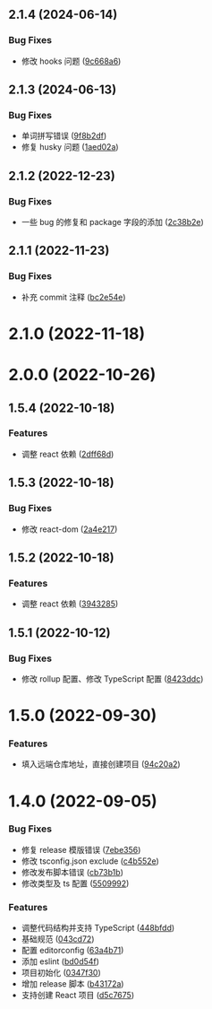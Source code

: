 ## 2.1.4 (2024-06-14)


### Bug Fixes

* 修改 hooks 问题 ([9c668a6](https://github.com/DaphnisLi/d-base-cli/commit/9c668a6e565798687a533eb678a8e7a4b4c91cca))



## 2.1.3 (2024-06-13)


### Bug Fixes

* 单词拼写错误 ([9f8b2df](https://github.com/DaphnisLi/d-base-cli/commit/9f8b2dfbe246a7652faa37db264d923778e7b991))
* 修复 husky 问题 ([1aed02a](https://github.com/DaphnisLi/d-base-cli/commit/1aed02a3cdcbbaa62a5a0e5003c48d3a4f543d97))



## 2.1.2 (2022-12-23)


### Bug Fixes

* 一些 bug 的修复和 package 字段的添加 ([2c38b2e](https://github.com/DaphnisLi/d-base-cli/commit/2c38b2e9fa03d69ce05cfadd7931117b9deaabb1))



## 2.1.1 (2022-11-23)


### Bug Fixes

* 补充 commit 注释 ([bc2e54e](https://github.com/DaphnisLi/d-base-cli/commit/bc2e54ee132027b1afb040e565c825031969477e))



# 2.1.0 (2022-11-18)



# 2.0.0 (2022-10-26)



## 1.5.4 (2022-10-18)


### Features

* 调整 react 依赖 ([2dff68d](https://github.com/DaphnisLi/d-base-cli/commit/2dff68d541ab7a482b57ed94bb64862adfffd61e))



## 1.5.3 (2022-10-18)


### Bug Fixes

* 修改 react-dom ([2a4e217](https://github.com/DaphnisLi/d-base-cli/commit/2a4e217fc51209e659794e784473fcbfb7ac3ade))



## 1.5.2 (2022-10-18)


### Features

* 调整 react 依赖 ([3943285](https://github.com/DaphnisLi/d-base-cli/commit/3943285bc57d4284c74402bce489ad8448c64bc3))



## 1.5.1 (2022-10-12)


### Bug Fixes

* 修改 rollup 配置、修改 TypeScript 配置 ([8423ddc](https://github.com/DaphnisLi/d-base-cli/commit/8423ddcc523d377e8c153f2b43650d352dead03b))



# 1.5.0 (2022-09-30)


### Features

* 填入远端仓库地址，直接创建项目 ([94c20a2](https://github.com/DaphnisLi/d-base-cli/commit/94c20a28bf1e32fba504e46047ef2560c3c0fc6e))



# 1.4.0 (2022-09-05)


### Bug Fixes

* 修复 release 模版错误 ([7ebe356](https://github.com/DaphnisLi/d-base-cli/commit/7ebe35640f8ba9a6091cba070d921c059d3d7d97))
* 修改 tsconfig.json exclude ([c4b552e](https://github.com/DaphnisLi/d-base-cli/commit/c4b552efae583ffc303e7ddaad46716f2cefd54c))
* 修改发布脚本错误 ([cb73b1b](https://github.com/DaphnisLi/d-base-cli/commit/cb73b1b44b0d4950f853c8e325b268fd66d5b439))
* 修改类型及 ts 配置 ([5509992](https://github.com/DaphnisLi/d-base-cli/commit/5509992283f83e70bac46c59777c8b25ffae1079))


### Features

* 调整代码结构并支持 TypeScript ([448bfdd](https://github.com/DaphnisLi/d-base-cli/commit/448bfdd1b5e2a0d08b64025f3e611306b147934c))
* 基础规范 ([043cd72](https://github.com/DaphnisLi/d-base-cli/commit/043cd72ce284cd5c63dc83a1c0e0fd5d6718ab6e))
* 配置 editorconfig ([63a4b71](https://github.com/DaphnisLi/d-base-cli/commit/63a4b71864e8c37e55e679a752d60feee7eb2a53))
* 添加 eslint ([bd0d54f](https://github.com/DaphnisLi/d-base-cli/commit/bd0d54fe33809036a5926ad75e2065dd7c46fadd))
* 项目初始化 ([0347f30](https://github.com/DaphnisLi/d-base-cli/commit/0347f307bdc07d414049fafe2c331de53bfa0178))
* 增加 release 脚本 ([b43172a](https://github.com/DaphnisLi/d-base-cli/commit/b43172ad17c6b23a891dcc9cc3e314406c217f44))
* 支持创建 React 项目 ([d5c7675](https://github.com/DaphnisLi/d-base-cli/commit/d5c76758dbc8f7a167366f30cf82c2a56d917861))



